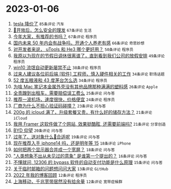 # 2023-01-06

1. [tesla 降价了](https://www.v2ex.com/t/906917) `85条评论` `汽车`
1. [🦠开放后，怎么安全的理发](https://www.v2ex.com/t/906909) `67条评论` `生活`
1. [今年大家，有推荐的书吗？](https://www.v2ex.com/t/906929) `67条评论` `程序员`
1. [国内未来 50 年内会有战争吗，开通个人养老有感](https://www.v2ex.com/t/906967) `66条评论` `奇思妙想`
1. [对开发者来说， uTools 和 He3 哪个更好用？](https://www.v2ex.com/t/906905) `50条评论` `程序员`
1. [我原以为现在的节假日调休很离谱了，直到看到我们公司的放假安排](https://www.v2ex.com/t/906904) `49条评论` `程序员`
1. [win10 流氓自动更新屡禁不止](https://www.v2ex.com/t/906910) `38条评论` `程序员`
1. [过来人建议各位前后端 [软件] 工程师，慎入硬件相关的工作](https://www.v2ex.com/t/906962) `34条评论` `职场话题`
1. [52 度五粮液和 43 度茅台怎么选](https://www.v2ex.com/t/906958) `34条评论` `程序员`
1. [为啥 Mac 笔记本金属外壳没有其他品牌那种满满的塑料感](https://www.v2ex.com/t/906948) `26条评论` `Apple`
1. [全责蹭到出租车，需要赔偿误工费么](https://www.v2ex.com/t/906978) `25条评论` `问与答`
1. [推荐一波机场，速度很快，价格便宜](https://www.v2ex.com/t/906946) `24条评论` `程序员`
1. [厂商为什么不担心验证码碰撞？](https://www.v2ex.com/t/906936) `23条评论` `问与答`
1. [200g 的 icloud 满了，升级套餐又贵，有什么好的储存方法？](https://www.v2ex.com/t/906925) `21条评论` `iCloud`
1. [我用 Framer 这软件做了个网站, 效果挺酷眩, 还需要前端吗?](https://www.v2ex.com/t/906923) `21条评论` `分享创造`
1. [BYD 仰望](https://www.v2ex.com/t/906986) `20条评论` `问与答`
1. [过年了、送对象什么🎁合适呢](https://www.v2ex.com/t/906943) `19条评论` `问与答`
1. [现在推荐入手 iphone14 吗，还是明年等 15](https://www.v2ex.com/t/906969) `18条评论` `iPhone`
1. [如何把两个显示器合并成一个宽屏？](https://www.v2ex.com/t/906907) `18条评论` `问与答`
1. ["人类想象不出从未见过的意象" 是谁第一个提出的？](https://www.v2ex.com/t/906920) `16条评论` `问与答`
1. [不懂就问, 12306 的 bypass 软件的自动支付功能是什么原理](https://www.v2ex.com/t/906932) `15条评论` `问与答`
1. [关于临时邮箱的问题想问问大家](https://www.v2ex.com/t/906915) `13条评论` `GitHub`
1. [2022 年我的博客回顾](https://www.v2ex.com/t/906916) `12条评论` `程序员`
1. [上海移动，千兆宽带居然没有给余量](https://www.v2ex.com/t/906901) `12条评论` `宽带症候群`
